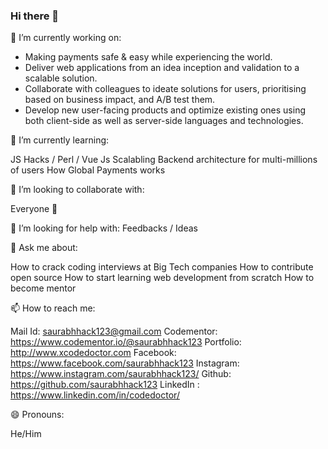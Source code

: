 ### Hi there 👋

🔭 I’m currently working on:

* Making payments safe & easy while experiencing the world.
* Deliver web applications from an idea inception and validation to a scalable solution.
* Collaborate with colleagues to ideate solutions for users, prioritising based on business impact, and A/B test them.
* Develop new user-facing products and optimize existing ones using both client-side as well as server-side languages and technologies.

🌱 I’m currently learning:

JS Hacks / Perl / Vue Js 
Scalabling Backend architecture for multi-millions of users
How Global Payments works


👯 I’m looking to collaborate with:

Everyone 🤗

🤔 I’m looking for help with:
Feedbacks / Ideas

💬 Ask me about:

How to crack coding interviews at Big Tech companies
How to contribute open source 
How to start learning web development from scratch 
How to become mentor

📫 How to reach me:

Mail Id: saurabhhack123@gmail.com
Codementor: https://www.codementor.io/@saurabhhack123
Portfolio: http://www.xcodedoctor.com
Facebook: https://www.facebook.com/saurabhhack123
Instagram: https://www.instagram.com/saurabhhack123/
Github: https://github.com/saurabhhack123
LinkedIn : https://www.linkedin.com/in/codedoctor/

😄 Pronouns:

He/Him


